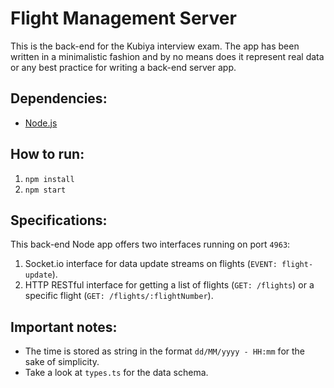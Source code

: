 # Flight Management Server

This is the back-end for the Kubiya interview exam.
The app has been written in a minimalistic fashion and by no means does it represent real data or any best practice for writing a back-end server app.

## Dependencies:

- [Node.js](https://nodejs.org/en/)

## How to run:

1. `npm install`
2. `npm start`

## Specifications:

This back-end Node app offers two interfaces running on port `4963`:

1. Socket.io interface for data update streams on flights (`EVENT: flight-update`).
2. HTTP RESTful interface for getting a list of flights (`GET: /flights`) or a specific flight (`GET: /flights/:flightNumber`).

## Important notes:

- The time is stored as string in the format `dd/MM/yyyy - HH:mm` for the sake of simplicity.
- Take a look at `types.ts` for the data schema.
